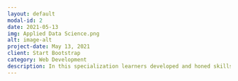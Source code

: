 ```yaml
---
layout: default
modal-id: 2
date: 2021-05-13
img: Applied Data Science.png
alt: image-alt
project-date: May 13, 2021
client: Start Bootstrap
category: Web Development
description: In this specialization learners developed and honed skills for practical data science and machine learning problems. The specialization included learning Python, as well as performing data analysis, and creating data visualizations using Python. Learners also completed a Capstone project to apply and demonstrate their newly acquired knowledge and skills.
---
```

